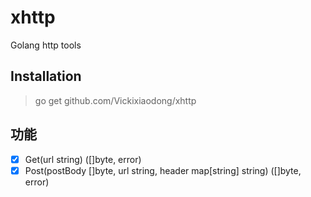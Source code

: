 # xhttp
Golang http tools

## Installation
> go get github.com/Vickixiaodong/xhttp

## 功能
- [x] Get(url string) ([]byte, error)
- [x] Post(postBody []byte, url string, header map[string] string) ([]byte, error)